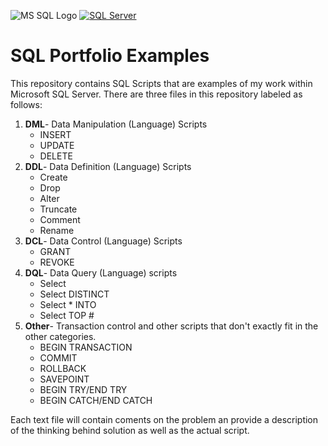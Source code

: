<a name="top"></a>
![MS SQL Logo](https://www.eswcompany.com/wp-content/uploads/2020/01/logo-microsoft-sql-server-595x3350.jpg)
[![SQL Server](https://img.shields.io/badge/SQL_Server-6.0%2C%206.5%2C%207.0%2C%202000%2C%202005%2C%202008%2C%202012%2C%202014%2C%202016%2C%202017%2C%202019%2C%202022-512BD4)](https://www.microsoft.com/en-us/sql-server/)
# SQL Portfolio Examples
This repository contains SQL Scripts that are examples of my work within Microsoft SQL Server.
There are three files in this repository labeled as follows:
1. **DML**- Data Manipulation (Language) Scripts
	- INSERT
	- UPDATE
	- DELETE
2. **DDL**- Data Definition (Language) Scripts
	- Create
	- Drop
	- Alter
	- Truncate
	- Comment
	- Rename
3. **DCL**- Data Control (Language) Scripts
	- GRANT
	- REVOKE
4. **DQL**- Data Query (Language) scripts
	- Select
	- Select DISTINCT
	- Select * INTO
	- Select TOP #
5. **Other**- Transaction control and other scripts that don't exactly fit in the other categories.
	- BEGIN TRANSACTION
	- COMMIT
	- ROLLBACK
	- SAVEPOINT
	- BEGIN TRY/END TRY
	- BEGIN CATCH/END CATCH

Each text file will contain coments on the problem an provide a description of the thinking behind solution as well as the actual script.
